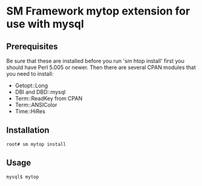 # SM Framework mytop extension for use with mysql

## Prerequisites

Be sure that these are installed before you run 'sm htop install' first
you should have Perl 5.005 or newer. Then there are several CPAN modules
that you need to install:

* Getopt::Long
* DBI and DBD::mysql
* Term::ReadKey from CPAN
* Term::ANSIColor
* Time::HiRes

## Installation

    root# sm mytop install

## Usage

    mysql$ mytop

